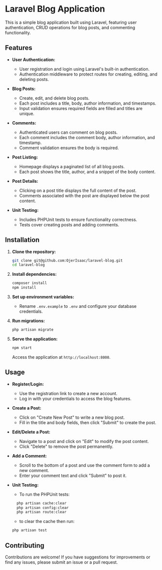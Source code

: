 # Laravel Blog Application

This is a simple blog application built using Laravel, featuring user authentication, CRUD operations for blog posts, and commenting functionality.

## Features

- **User Authentication:**
  - User registration and login using Laravel's built-in authentication.
  - Authentication middleware to protect routes for creating, editing, and deleting posts.

- **Blog Posts:**
  - Create, edit, and delete blog posts.
  - Each post includes a title, body, author information, and timestamps.
  - Input validation ensures required fields are filled and titles are unique.

- **Comments:**
  - Authenticated users can comment on blog posts.
  - Each comment includes the comment body, author information, and timestamp.
  - Comment validation ensures the body is required.

- **Post Listing:**
  - Homepage displays a paginated list of all blog posts.
  - Each post shows the title, author, and a snippet of the body content.

- **Post Details:**
  - Clicking on a post title displays the full content of the post.
  - Comments associated with the post are displayed below the post content.

- **Unit Testing:**
  - Includes PHPUnit tests to ensure functionality correctness.
  - Tests cover creating posts and adding comments.

## Installation

1. **Clone the repository:**

   ```bash
   git clone git@github.com:OjerIsaac/laravel-blog.git
   cd laravel-blog
   ```

2. **Install dependencies:**

   ```bash
   composer install
   npm install
   ```

3. **Set up environment variables:**

   - Rename `.env.example` to `.env` and configure your database credentials.

4. **Run migrations:**

   ```bash
   php artisan migrate
   ```

5. **Serve the application:**

   ```bash
   npm start
   ```

   Access the application at `http://localhost:8000`.

## Usage

- **Register/Login:**
  - Use the registration link to create a new account.
  - Log in with your credentials to access the blog features.

- **Create a Post:**
  - Click on "Create New Post" to write a new blog post.
  - Fill in the title and body fields, then click "Submit" to create the post.

- **Edit/Delete a Post:**
  - Navigate to a post and click on "Edit" to modify the post content.
  - Click "Delete" to remove the post permanently.

- **Add a Comment:**
  - Scroll to the bottom of a post and use the comment form to add a new comment.
  - Enter your comment text and click "Submit" to post it.

- **Unit Testing:**
  - To run the PHPUnit tests:

  ```bash
    php artisan cache:clear
    php artisan config:clear
    php artisan route:clear
    ```

  - to clear the cache then run:

   ```bash
   php artisan test
   ```

## Contributing

Contributions are welcome! If you have suggestions for improvements or find any issues, please submit an issue or a pull request.